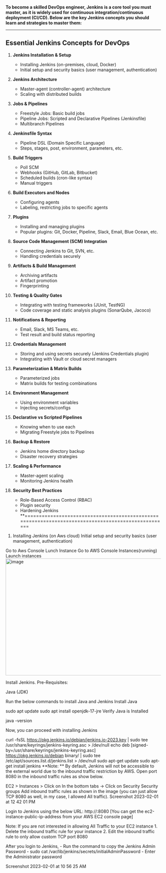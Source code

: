 **To become a skilled DevOps engineer, Jenkins is a core tool you must master, as it is widely used for continuous integration/continuous deployment (CI/CD). Below are the key Jenkins concepts you should learn and strategies to master them:**

-----------------------------------------

## Essential Jenkins Concepts for DevOps

1. **Jenkins Installation & Setup**
   - Installing Jenkins (on-premises, cloud, Docker)
   - Initial setup and security basics (user management, authentication)

2. **Jenkins Architecture**
   - Master-agent (controller-agent) architecture
   - Scaling with distributed builds

3. **Jobs & Pipelines**
   - Freestyle Jobs: Basic build jobs
   - Pipeline Jobs: Scripted and Declarative Pipelines (Jenkinsfile)
   - Multibranch Pipelines

4. **Jenkinsfile Syntax**
   - Pipeline DSL (Domain Specific Language)
   - Steps, stages, post, environment, parameters, etc.

5. **Build Triggers**
   - Poll SCM
   - Webhooks (GitHub, GitLab, Bitbucket)
   - Scheduled builds (cron-like syntax)
   - Manual triggers

6. **Build Executors and Nodes**
   - Configuring agents
   - Labeling, restricting jobs to specific agents

7. **Plugins**
   - Installing and managing plugins
   - Popular plugins: Git, Docker, Pipeline, Slack, Email, Blue Ocean, etc.

8. **Source Code Management (SCM) Integration**
   - Connecting Jenkins to Git, SVN, etc.
   - Handling credentials securely

9. **Artifacts & Build Management**
   - Archiving artifacts
   - Artifact promotion
   - Fingerprinting

10. **Testing & Quality Gates**
    - Integrating with testing frameworks (JUnit, TestNG)
    - Code coverage and static analysis plugins (SonarQube, Jacoco)

11. **Notifications & Reporting**
    - Email, Slack, MS Teams, etc.
    - Test result and build status reporting

12. **Credentials Management**
    - Storing and using secrets securely (Jenkins Credentials plugin)
    - Integrating with Vault or cloud secret managers

13. **Parameterization & Matrix Builds**
    - Parameterized jobs
    - Matrix builds for testing combinations

14. **Environment Management**
    - Using environment variables
    - Injecting secrets/configs

15. **Declarative vs Scripted Pipelines**
    - Knowing when to use each
    - Migrating Freestyle jobs to Pipelines

16. **Backup & Restore**
    - Jenkins home directory backup
    - Disaster recovery strategies

17. **Scaling & Performance**
    - Master-agent scaling
    - Monitoring Jenkins health

18. **Security Best Practices**
    - Role-Based Access Control (RBAC)
    - Plugin security
    - Hardening Jenkins
**===================================================================================================

1) Installing Jenkins (on Aws cloud)
   Initial setup and security basics (user management, authentication)

Go to Aws Console 
  Lunch Instance
  Go to AWS Console
Instances(running)
Launch instances
<img width="611" height="379" alt="image" src="https://github.com/user-attachments/assets/3ebeaeca-1514-49fe-bb15-510b8c9fe9cf" />


Install Jenkins.
Pre-Requisites:

Java (JDK)

Run the below commands to install Java and Jenkins
Install Java

sudo apt update
sudo apt install openjdk-17-jre
Verify Java is Installed

java -version

Now, you can proceed with installing Jenkins

curl -fsSL https://pkg.jenkins.io/debian/jenkins.io-2023.key | sudo tee \
  /usr/share/keyrings/jenkins-keyring.asc > /dev/null
echo deb [signed-by=/usr/share/keyrings/jenkins-keyring.asc] \
  https://pkg.jenkins.io/debian binary/ | sudo tee \
  /etc/apt/sources.list.d/jenkins.list > /dev/null
sudo apt-get update
sudo apt-get install jenkins
**Note: ** By default, Jenkins will not be accessible to the external world due to the inbound traffic restriction by AWS. Open port 8080 in the inbound traffic rules as show below.

EC2 > Instances > Click on
In the bottom tabs -> Click on Security
Security groups
Add inbound traffic rules as shown in the image (you can just allow TCP 8080 as well, in my case, I allowed All traffic).
Screenshot 2023-02-01 at 12 42 01 PM

Login to Jenkins using the below URL:
http://:8080 [You can get the ec2-instance-public-ip-address from your AWS EC2 console page]

Note: If you are not interested in allowing All Traffic to your EC2 instance 1. Delete the inbound traffic rule for your instance 2. Edit the inbound traffic rule to only allow custom TCP port 8080

After you login to Jenkins, - Run the command to copy the Jenkins Admin Password - sudo cat /var/lib/jenkins/secrets/initialAdminPassword - Enter the Administrator password

Screenshot 2023-02-01 at 10 56 25 AM


